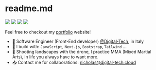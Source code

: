 # readme.md
[<img src="https://img.shields.io/badge/github-%2312100E.svg?&style=for-the-badge&logo=github&logoColor=white&color=black" />](https://github.com/Digital-tech-cloud)
[<img src="https://img.shields.io/badge/instagram-%2312100E.svg?&style=for-the-badge&logo=instagram&color=405DE6" />](https://github.com/digital_tech.cloud)
[<img src="https://img.shields.io/badge/instagram-%2312100E.svg?&style=for-the-badge&logo=instagram&color=405DE6" />](https://instagram.com/elberardo) 
[<img src="https://img.shields.io/badge/linkedin-%230077B5.svg?&style=for-the-badge&logo=linkedin&logoColor=white" />](https://www.linkedin.com/in/nicholas-berardicurti/)

Feel free to checkout my [portfolio](https://nicholasberardicurti.com/) website!
- 🏢 Software Engineer (Front-End developer) [@Digital-Tech](https://www.digital-tech.cloud/), in Italy
- 💼 I build with: `JavaScript`, `Next.js`, `Bootstrap`, `Tailwind` ...
- 🎑 Shooting landscapes with the drone, I practice MMA (Mixed Martial Arts), in life you always have to want more.
- 📥 Contact me for collaborations: nicholas@digital-tech.cloud
